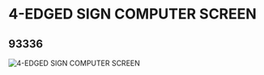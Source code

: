 # 4-EDGED SIGN COMPUTER SCREEN
## 93336
![4-EDGED SIGN COMPUTER SCREEN](https://lc-www-live-s.legocdn.com/media/bricks/5/2/4609276.jpg)